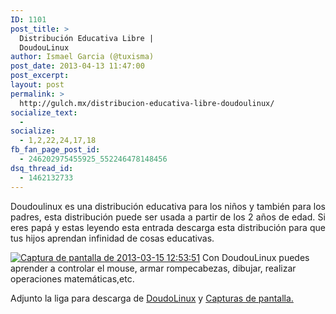 ```yaml
---
ID: 1101
post_title: >
  Distribución Educativa Libre |
  DoudouLinux
author: Ismael Garcia (@tuxisma)
post_date: 2013-04-13 11:47:00
post_excerpt:
layout: post
permalink: >
  http://gulch.mx/distribucion-educativa-libre-doudoulinux/
socialize_text:
  - 
socialize:
  - 1,2,22,24,17,18
fb_fan_page_post_id:
  - 246202975455925_552246478148456
dsq_thread_id:
  - 1462132733
---
```

<p style="text-align: justify;">Doudoulinux es una distribución educativa para los niños y también para los padres, esta distribución puede ser usada a partir de los 2 años de edad. Si eres papá y estas leyendo esta entrada descarga esta distribución para que tus hijos aprendan infinidad de cosas educativas.</p>
<a href="http://gulch.mx/wp-content/uploads/2013/04/Captura-de-pantalla-de-2013-03-15-125351.png"><img class="size-medium wp-image-1102 aligncenter" alt="Captura de pantalla de 2013-03-15 12:53:51" src="http://gulch.org.mx/wp-content/uploads/2013/04/Captura-de-pantalla-de-2013-03-15-125351-250x134.png" /></a>
Con DoudouLinux puedes aprender a controlar el mouse, armar rompecabezas, dibujar, realizar operaciones matemáticas,etc.

Adjunto la liga para descarga de <a href="http://www.doudoulinux.org/web/espanol/" target="_blank">DoudoLinux</a> y <a href="https://www.facebook.com/media/set/?set=a.452419601500927.1073741827.246202975455925&amp;type=3" target="_blank">Capturas de pantalla.</a>
